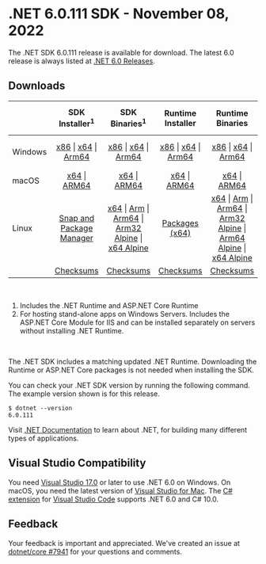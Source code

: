 # .NET 6.0.111 SDK - November 08, 2022

The .NET SDK 6.0.111 release is available for download. The latest 6.0 release is always listed at [.NET 6.0 Releases](../README.md).

## Downloads

|           | SDK Installer<sup>1</sup>                        | SDK Binaries<sup>1</sup>                 | Runtime Installer                                        | Runtime Binaries                                 | ASP.NET Core Runtime           |Windows Desktop Runtime          |
| --------- | :------------------------------------------:     | :----------------------:                 | :---------------------------:                            | :-------------------------:                      | :-----------------:            | :-----------------:            |
| Windows   | [x86][dotnet-sdk-win-x86.exe] \| [x64][dotnet-sdk-win-x64.exe] \| [Arm64][dotnet-sdk-win-arm64.exe] | [x86][dotnet-sdk-win-x86.zip] \| [x64][dotnet-sdk-win-x64.zip] \|  [Arm64][dotnet-sdk-win-arm64.zip] | [x86][dotnet-runtime-win-x86.exe] \| [x64][dotnet-runtime-win-x64.exe] \| [Arm64][dotnet-runtime-win-arm64.exe] | [x86][dotnet-runtime-win-x86.zip] \| [x64][dotnet-runtime-win-x64.zip] \| [Arm64][dotnet-runtime-win-arm64.zip] | [x86][aspnetcore-runtime-win-x86.exe] \| [x64][aspnetcore-runtime-win-x64.exe] \|<br> [Hosting Bundle][dotnet-hosting-win.exe]<sup>2</sup> | [x86][windowsdesktop-runtime-win-x86.exe] \| [x64][windowsdesktop-runtime-win-x64.exe] \| [Arm64][windowsdesktop-runtime-win-arm64.exe] |
| macOS     | [x64][dotnet-sdk-osx-x64.pkg] \| [ARM64][dotnet-sdk-osx-arm64.pkg] | [x64][dotnet-sdk-osx-x64.tar.gz] \| [ARM64][dotnet-sdk-osx-arm64.tar.gz]  | [x64][dotnet-runtime-osx-x64.pkg] \| [ARM64][dotnet-runtime-osx-arm64.pkg] | [x64][dotnet-runtime-osx-x64.tar.gz] \| [ARM64][dotnet-runtime-osx-arm64.tar.gz]| [x64][aspnetcore-runtime-osx-x64.tar.gz] \| [ARM64][aspnetcore-runtime-osx-arm64.tar.gz] | - |<sup>1</sup>
| Linux     |  [Snap and Package Manager](../install-linux.md)  | [x64][dotnet-sdk-linux-x64.tar.gz] \| [Arm][dotnet-sdk-linux-arm.tar.gz]  \| [Arm64][dotnet-sdk-linux-arm64.tar.gz] \| [Arm32 Alpine][dotnet-sdk-linux-musl-arm.tar.gz]  \| [x64 Alpine][dotnet-sdk-linux-musl-x64.tar.gz] | [Packages (x64)][linux-packages] | [x64][dotnet-runtime-linux-x64.tar.gz] \| [Arm][dotnet-runtime-linux-arm.tar.gz] \| [Arm64][dotnet-runtime-linux-arm64.tar.gz] \| [Arm32 Alpine][dotnet-runtime-linux-musl-arm.tar.gz] \| [Arm64 Alpine][dotnet-runtime-linux-musl-arm64.tar.gz] \| [x64 Alpine][dotnet-runtime-linux-musl-x64.tar.gz]  | [x64][aspnetcore-runtime-linux-x64.tar.gz]<sup>1</sup>  \| [Arm][aspnetcore-runtime-linux-arm.tar.gz]<sup>1</sup> \| [Arm64][aspnetcore-runtime-linux-arm64.tar.gz]<sup>1</sup> \| [x64 Alpine][aspnetcore-runtime-linux-musl-x64.tar.gz] | - | <sup>1</sup> |
|  | [Checksums][checksums-sdk]                             | [Checksums][checksums-sdk]                                      | [Checksums][checksums-runtime]                             | [Checksums][checksums-runtime]  | [Checksums][checksums-runtime]  | [Checksums][checksums-runtime]


</br>

1. Includes the .NET Runtime and ASP.NET Core Runtime
2. For hosting stand-alone apps on Windows Servers. Includes the ASP.NET Core Module for IIS and can be installed separately on servers without installing .NET Runtime.

</br>

The .NET SDK includes a matching updated .NET Runtime. Downloading the Runtime or ASP.NET Core packages is not needed when installing the SDK.

You can check your .NET SDK version by running the following command. The example version shown is for this release.

```console
$ dotnet --version
6.0.111
```

Visit [.NET Documentation](https://docs.microsoft.com/dotnet/core/) to learn about .NET, for building many different types of applications.

## Visual Studio Compatibility

You need [Visual Studio 17.0](https://visualstudio.microsoft.com) or later to use .NET 6.0 on Windows. On macOS, you need the latest version of [Visual Studio for Mac](https://visualstudio.microsoft.com/vs/mac/). The [C# extension](https://code.visualstudio.com/docs/languages/dotnet) for [Visual Studio Code](https://code.visualstudio.com/) supports .NET 6.0 and C# 10.0.

## Feedback

Your feedback is important and appreciated. We've created an issue at [dotnet/core #7941](https://github.com/dotnet/core/issues/7941) for your questions and comments.

[blob-runtime]: https://dotnetcli.blob.core.windows.net/dotnet/Runtime/
[blob-sdk]: https://dotnetcli.blob.core.windows.net/dotnet/Sdk/
[release-notes]: https://github.com/dotnet/core/blob/main/release-notes/6.0/6.0.11/6.0.111.md

[checksums-runtime]: https://dotnetcli.blob.core.windows.net/dotnet/checksums/6.0.11-sha.txt
[checksums-sdk]: https://dotnetcli.blob.core.windows.net/dotnet/checksums/6.0.11-sha.txt

[linux-install]: https://docs.microsoft.com/dotnet/core/install/linux
[linux-setup]: https://github.com/dotnet/core/blob/main/Documentation/linux-setup.md

[dotnet-blog]:  https://devblogs.microsoft.com/dotnet/november-2022-updates/
[aspnet-blog]: https://devblogs.microsoft.com/dotnet/announcing-asp-net-core-in-net-6/
[maui-blog]: https://devblogs.microsoft.com/dotnet/update-on-dotnet-maui/
[linux-packages]: ../install-linux.md

[//]: # ( Runtime 6.0.11)
[dotnet-runtime-linux-arm.tar.gz]: https://download.visualstudio.microsoft.com/download/pr/e208f394-bcb6-4ea9-8865-9fa2ed065d0a/5214d4e078744bbb3eea12c259b1d8cd/dotnet-runtime-6.0.11-linux-arm.tar.gz
[dotnet-runtime-linux-arm64.tar.gz]: https://download.visualstudio.microsoft.com/download/pr/b02be36b-8470-4b81-8254-1f957ce8f397/fd6aa0da17fc51c1b57b2d96aa792c1a/dotnet-runtime-6.0.11-linux-arm64.tar.gz
[dotnet-runtime-linux-musl-arm.tar.gz]: https://download.visualstudio.microsoft.com/download/pr/d83b1773-36fb-49b2-a174-d58ae71ca6a7/1710ad32b6c06ac29d32ba1c4232316d/dotnet-runtime-6.0.11-linux-musl-arm.tar.gz
[dotnet-runtime-linux-musl-arm64.tar.gz]: https://download.visualstudio.microsoft.com/download/pr/376cf0f2-7ae0-41c5-96b2-5bc9e525b340/18a5bf90b171aa0b84f30674981e86f2/dotnet-runtime-6.0.11-linux-musl-arm64.tar.gz
[dotnet-runtime-linux-musl-x64.tar.gz]: https://download.visualstudio.microsoft.com/download/pr/acc2d4e9-6ee9-4d2a-a61d-0ed4fd64237a/6624c2043683bbb9a3af470634d22ce7/dotnet-runtime-6.0.11-linux-musl-x64.tar.gz
[dotnet-runtime-linux-x64.tar.gz]: https://download.visualstudio.microsoft.com/download/pr/367108bb-8782-4f0b-839d-c98191b7729a/94185f91ef33890816a5846a374b74b7/dotnet-runtime-6.0.11-linux-x64.tar.gz
[dotnet-runtime-osx-arm64.pkg]: https://download.visualstudio.microsoft.com/download/pr/340274ea-9cf6-47e6-9fb5-920675a5d701/8c0acf90a29b1a7d2ce662ce66228a14/dotnet-runtime-6.0.11-osx-arm64.pkg
[dotnet-runtime-osx-arm64.tar.gz]: https://download.visualstudio.microsoft.com/download/pr/6fde4997-8628-4666-8281-6aef1322cda3/f9ead70f42ef845bbc5c17d53b174931/dotnet-runtime-6.0.11-osx-arm64.tar.gz
[dotnet-runtime-osx-x64.pkg]: https://download.visualstudio.microsoft.com/download/pr/3acbb93d-3983-4a98-9295-0c7045cec479/1b33b6742a6bf35fd46bd88a6d56f2ee/dotnet-runtime-6.0.11-osx-x64.pkg
[dotnet-runtime-osx-x64.tar.gz]: https://download.visualstudio.microsoft.com/download/pr/c9bd7b7d-8dbd-4486-b3a6-d3bd29e9efc1/4b2debd5a8aa0812cbe19cc6cae26066/dotnet-runtime-6.0.11-osx-x64.tar.gz
[dotnet-runtime-win-arm64.exe]: https://download.visualstudio.microsoft.com/download/pr/3c7b353f-a4e7-4592-9535-0077ef420e7e/334ab6dadc68e53db13d53ebdf112ba3/dotnet-runtime-6.0.11-win-arm64.exe
[dotnet-runtime-win-arm64.zip]: https://download.visualstudio.microsoft.com/download/pr/566af894-00df-406a-80c1-ef41e51ae695/f402b81c3bfbb91d76587a75480e85b6/dotnet-runtime-6.0.11-win-arm64.zip
[dotnet-runtime-win-x64.exe]: https://download.visualstudio.microsoft.com/download/pr/8cf88855-ed09-4002-95db-8bb0f0eff051/f9006645511830bd3b840be132423768/dotnet-runtime-6.0.11-win-x64.exe
[dotnet-runtime-win-x64.zip]: https://download.visualstudio.microsoft.com/download/pr/b7ca200f-345c-4ad8-8a27-6d724aaf9c65/108b558841a28ffe45bacd2570a30c02/dotnet-runtime-6.0.11-win-x64.zip
[dotnet-runtime-win-x86.exe]: https://download.visualstudio.microsoft.com/download/pr/719bfd7c-bce2-4e73-937c-cbd7a7ace3cb/d4f570d461711d22e277f1e3487ea9c2/dotnet-runtime-6.0.11-win-x86.exe
[dotnet-runtime-win-x86.zip]: https://download.visualstudio.microsoft.com/download/pr/be0f3c66-a6b8-47eb-85fe-1085bd5bbcbc/8b095919bea25340fbddc43ed0eefef5/dotnet-runtime-6.0.11-win-x86.zip

[//]: # ( WindowsDesktop 6.0.11)
[windowsdesktop-runtime-win-arm64.exe]: https://download.visualstudio.microsoft.com/download/pr/70d9846e-7bae-496c-829d-dabfda93cddd/be9e28ef860bfc7f8f36db4af4ac7692/windowsdesktop-runtime-6.0.11-win-arm64.exe
[windowsdesktop-runtime-win-arm64.zip]: https://download.visualstudio.microsoft.com/download/pr/71c160b2-8d92-4ecd-89bc-eb1822abbb73/8593a31d4e1c60873e94a618227502fb/windowsdesktop-runtime-6.0.11-win-arm64.zip
[windowsdesktop-runtime-win-x64.exe]: https://download.visualstudio.microsoft.com/download/pr/0192a249-3ec8-4374-a827-e186dd58d55d/cec046575f3eb2247a10ba3d50f5cf6c/windowsdesktop-runtime-6.0.11-win-x64.exe
[windowsdesktop-runtime-win-x64.zip]: https://download.visualstudio.microsoft.com/download/pr/b272a567-e03f-432a-8263-7672e9a41c5d/d4b547aaa09b72fe1e2ed081d59c33b5/windowsdesktop-runtime-6.0.11-win-x64.zip
[windowsdesktop-runtime-win-x86.exe]: https://download.visualstudio.microsoft.com/download/pr/2a392287-fd51-4ee8-9c15-a672ab9bc55d/03d4784b3a543a0fb9ce5677ed13a9a3/windowsdesktop-runtime-6.0.11-win-x86.exe
[windowsdesktop-runtime-win-x86.zip]: https://download.visualstudio.microsoft.com/download/pr/a08358ae-373f-40c4-88c9-732a7da52bc4/0e0bf1005fea65d0d7026306ffc539bd/windowsdesktop-runtime-6.0.11-win-x86.zip

[//]: # ( ASP 6.0.11)
[aspnetcore-runtime-linux-arm.tar.gz]: https://download.visualstudio.microsoft.com/download/pr/4072393d-3350-41d2-98e2-dc46fd930fae/6f09e1d7685fbbc01f6d84b1140e1b49/aspnetcore-runtime-6.0.11-linux-arm.tar.gz
[aspnetcore-runtime-linux-arm64.tar.gz]: https://download.visualstudio.microsoft.com/download/pr/e25f7ff2-9932-41dd-b549-5b4409b5a727/d00786aeabad50cd661e959a576f8777/aspnetcore-runtime-6.0.11-linux-arm64.tar.gz
[aspnetcore-runtime-linux-musl-arm.tar.gz]: https://download.visualstudio.microsoft.com/download/pr/c955c105-704f-423e-9f55-e51957c901f6/3f0361570417e8d32659993a4ff638ba/aspnetcore-runtime-6.0.11-linux-musl-arm.tar.gz
[aspnetcore-runtime-linux-musl-arm64.tar.gz]: https://download.visualstudio.microsoft.com/download/pr/d6505deb-44ce-4593-89e7-4460042ef675/3e4dcd3221be077cb71e459ed6e89362/aspnetcore-runtime-6.0.11-linux-musl-arm64.tar.gz
[aspnetcore-runtime-linux-musl-x64.tar.gz]: https://download.visualstudio.microsoft.com/download/pr/957274ab-b5ad-495b-947a-0db38e641e84/d089c36fa5c8d2aa76c7e7abc45f5e29/aspnetcore-runtime-6.0.11-linux-musl-x64.tar.gz
[aspnetcore-runtime-linux-x64.tar.gz]: https://download.visualstudio.microsoft.com/download/pr/0a17a9f6-7705-4b47-aead-c0b582cad317/158b62e5183281e416994d56ce81bc0c/aspnetcore-runtime-6.0.11-linux-x64.tar.gz
[aspnetcore-runtime-osx-arm64.tar.gz]: https://download.visualstudio.microsoft.com/download/pr/4bb8e524-4a1c-403b-adef-362e13b22fcf/6304e6772640e07412ccfb9a0a5ec58a/aspnetcore-runtime-6.0.11-osx-arm64.tar.gz
[aspnetcore-runtime-osx-x64.tar.gz]: https://download.visualstudio.microsoft.com/download/pr/16a48ca7-a75f-48bf-a513-ce5721debde1/b55c60cfbac77c576fb0161a4d4ad8af/aspnetcore-runtime-6.0.11-osx-x64.tar.gz
[aspnetcore-runtime-win-arm64.zip]: https://download.visualstudio.microsoft.com/download/pr/efa86583-806b-44e7-9ade-45b0ea845b86/fe160dc809fbcbbace542198f1b29ea0/aspnetcore-runtime-6.0.11-win-arm64.zip
[aspnetcore-runtime-win-x64.exe]: https://download.visualstudio.microsoft.com/download/pr/e874914f-d43d-4b61-8479-f6a5536e44b1/7043adfe896aa9f980ce23e884aae37d/aspnetcore-runtime-6.0.11-win-x64.exe
[aspnetcore-runtime-win-x64.zip]: https://download.visualstudio.microsoft.com/download/pr/05dbe2dd-429c-4e4a-8080-9fe3027cd31b/76461b8691ada05d098efd15933bcbbd/aspnetcore-runtime-6.0.11-win-x64.zip
[aspnetcore-runtime-win-x86.exe]: https://download.visualstudio.microsoft.com/download/pr/94504599-143a-4d53-b518-74aee0ebecca/dac4a7b1f7bdc7b4e8441d6befa4941a/aspnetcore-runtime-6.0.11-win-x86.exe
[aspnetcore-runtime-win-x86.zip]: https://download.visualstudio.microsoft.com/download/pr/cba21318-714e-4390-a4e7-10ae69a280b2/e8cb7203c321951c0acfbef160ad23d4/aspnetcore-runtime-6.0.11-win-x86.zip
[dotnet-hosting-win.exe]: https://download.visualstudio.microsoft.com/download/pr/db07eed5-297a-45b8-bea2-1e93c623a88c/6e5a8d3432e6213f071be3751ae53a08/dotnet-hosting-6.0.11-win.exe

[//]: # ( SDK 6.0.111)
[dotnet-sdk-linux-arm.tar.gz]: https://download.visualstudio.microsoft.com/download/pr/f8693beb-cb52-4d0b-9362-c93f47f2e0f5/7fa339566925e191039a6db91de3d547/dotnet-sdk-6.0.111-linux-arm.tar.gz
[dotnet-sdk-linux-arm64.tar.gz]: https://download.visualstudio.microsoft.com/download/pr/f83d8e86-8cc1-4787-b6a7-b318d19d9582/9eca68b2392ba2798b70d598d49837ec/dotnet-sdk-6.0.111-linux-arm64.tar.gz
[dotnet-sdk-linux-musl-arm.tar.gz]: https://download.visualstudio.microsoft.com/download/pr/b7dd599a-c621-46d3-a86b-a2375b8839e9/b7fb50151110edfcfa8b5797f8afb18f/dotnet-sdk-6.0.111-linux-musl-arm.tar.gz
[dotnet-sdk-linux-musl-arm64.tar.gz]: https://download.visualstudio.microsoft.com/download/pr/c87c2bd5-bb72-4e64-85e5-aefdbd5f61a8/ea520a00b00039d1b61c7e537a87f935/dotnet-sdk-6.0.111-linux-musl-arm64.tar.gz
[dotnet-sdk-linux-musl-x64.tar.gz]: https://download.visualstudio.microsoft.com/download/pr/b218752f-b46d-4848-8d28-d8f39cf3f6b2/be51acd7a1ddebb4e18dcc7e2f8bb094/dotnet-sdk-6.0.111-linux-musl-x64.tar.gz
[dotnet-sdk-linux-x64.tar.gz]: https://download.visualstudio.microsoft.com/download/pr/351b2e22-c724-4bb5-8618-377381f4fa08/0490aeb8eb769656b7193e3cb1d7a3f4/dotnet-sdk-6.0.111-linux-x64.tar.gz
[dotnet-sdk-osx-arm64.pkg]: https://download.visualstudio.microsoft.com/download/pr/2493d0d0-33d9-4e66-974e-ccf8cb73f52f/feed158be16a14130bdce067b01f6f52/dotnet-sdk-6.0.111-osx-arm64.pkg
[dotnet-sdk-osx-arm64.tar.gz]: https://download.visualstudio.microsoft.com/download/pr/ac17cc09-71ea-4da9-8f54-168f6df93b50/2b8d83ae309c6d42ec9fcc49d42d4799/dotnet-sdk-6.0.111-osx-arm64.tar.gz
[dotnet-sdk-osx-x64.pkg]: https://download.visualstudio.microsoft.com/download/pr/5e4cf1bd-1728-485c-b6f5-afb78736608c/66efa77129face3a573f716cedb859a0/dotnet-sdk-6.0.111-osx-x64.pkg
[dotnet-sdk-osx-x64.tar.gz]: https://download.visualstudio.microsoft.com/download/pr/5099c55a-aeca-4d1d-a38c-3e8c057af179/509c5900a7b1c26ca2e35c058e6b8f03/dotnet-sdk-6.0.111-osx-x64.tar.gz
[dotnet-sdk-win-arm64.exe]: https://download.visualstudio.microsoft.com/download/pr/b2aede0c-6b36-48b8-9c97-2f7462467843/87204f91f8a465e559a7431cd254334d/dotnet-sdk-6.0.111-win-arm64.exe
[dotnet-sdk-win-arm64.zip]: https://download.visualstudio.microsoft.com/download/pr/83874323-7c77-4c04-aa3c-1d9f90927a9f/5a0a543516865e819b85c3c694d3a5cc/dotnet-sdk-6.0.111-win-arm64.zip
[dotnet-sdk-win-x64.exe]: https://download.visualstudio.microsoft.com/download/pr/ec67cb2b-a9b5-4bad-9287-75fb70dfacff/6aa398065a382766978155b1d48ceb28/dotnet-sdk-6.0.111-win-x64.exe
[dotnet-sdk-win-x64.zip]: https://download.visualstudio.microsoft.com/download/pr/7a46a854-9264-44c4-850e-8abac7c9e53b/fd56ab5428a978156152c32b5c831ed8/dotnet-sdk-6.0.111-win-x64.zip
[dotnet-sdk-win-x86.exe]: https://download.visualstudio.microsoft.com/download/pr/64a7d3e2-5dd0-4584-9a59-ec9df176b01c/dd4e8bb54f16bce7f28a70da4b2f5de0/dotnet-sdk-6.0.111-win-x86.exe
[dotnet-sdk-win-x86.zip]: https://download.visualstudio.microsoft.com/download/pr/103a8aaf-bf8a-4094-933f-04c2f9021c93/604955cd98915978c3fd855ae24517f1/dotnet-sdk-6.0.111-win-x86.zip
